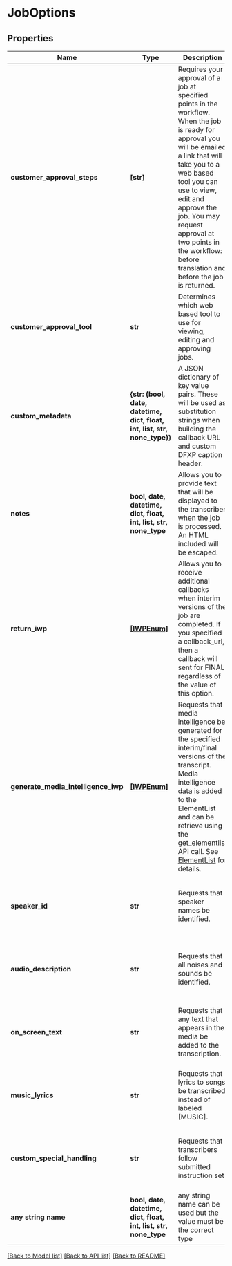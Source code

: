 # JobOptions


## Properties
Name | Type | Description | Notes
------------ | ------------- | ------------- | -------------
**customer_approval_steps** | **[str]** | Requires your approval of a job at specified points in the workflow. When the job is ready for approval you will be emailed a link that will take you to a web based tool you can use to view, edit and approve the job. You may request approval at two points in the workflow: before translation and before the job is returned. | [optional]  if omitted the server will use the default value of []
**customer_approval_tool** | **str** | Determines which web based tool to use for viewing, editing and approving jobs. | [optional]  if omitted the server will use the default value of "CIELO24"
**custom_metadata** | **{str: (bool, date, datetime, dict, float, int, list, str, none_type)}** | A JSON dictionary of key value pairs. These will be used as substitution strings when building the callback URL and custom DFXP caption header. | [optional] 
**notes** | **bool, date, datetime, dict, float, int, list, str, none_type** | Allows you to provide text that will be displayed to the transcriber when the job is processed. An HTML included will be escaped. | [optional] 
**return_iwp** | [**[IWPEnum]**](IWPEnum.md) | Allows you to receive additional callbacks when interim versions of the job are completed. If you specified a callback_url, then a callback will sent for FINAL regardless of the value of this option. | [optional]  if omitted the server will use the default value of []
**generate_media_intelligence_iwp** | [**[IWPEnum]**](IWPEnum.md) | Requests that media intelligence be generated for the specified interim/final versions of the transcript. Media intelligence data is added to the ElementList and can be retrieve using the get_elementlist API call. See [ElementList](https://cielo24.readthedocs.io/en/latest/output_formats/elementlist.html#media-intelligence-label) for details. | [optional]  if omitted the server will use the default value of []
**speaker_id** | **str** | Requests that speaker names be identified. | [optional]  if omitted the server will use the default value of "false"
**audio_description** | **str** | Requests that all noises and sounds be identified. | [optional]  if omitted the server will use the default value of "false"
**on_screen_text** | **str** | Requests that any text that appears in the media be added to the transcription. | [optional]  if omitted the server will use the default value of "false"
**music_lyrics** | **str** | Requests that lyrics to songs be transcribed instead of labeled [MUSIC]. | [optional]  if omitted the server will use the default value of "false"
**custom_special_handling** | **str** | Requests that transcribers follow submitted instruction set. | [optional]  if omitted the server will use the default value of "false"
**any string name** | **bool, date, datetime, dict, float, int, list, str, none_type** | any string name can be used but the value must be the correct type | [optional]

[[Back to Model list]](../README.md#documentation-for-models) [[Back to API list]](../README.md#documentation-for-api-endpoints) [[Back to README]](../README.md)


